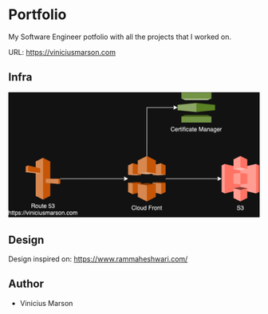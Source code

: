 # Portfolio

My Software Engineer potfolio with all the projects that I worked on.

URL: https://viniciusmarson.com

## Infra

![Infra Architecture](./portfolio.drawio.png)

## Design

Design inspired on: https://www.rammaheshwari.com/

## Author

- Vinicius Marson